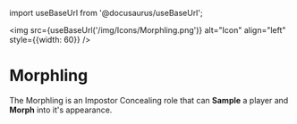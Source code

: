 import useBaseUrl from '@docusaurus/useBaseUrl';

<img src={useBaseUrl('/img/Icons/Morphling.png')} alt="Icon" align="left" style={{width: 60}} />
# Morphling

The Morphling is an Impostor Concealing role that can **Sample** a player and **Morph** into it's appearance.
